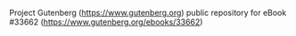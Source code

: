 Project Gutenberg (https://www.gutenberg.org) public repository for eBook #33662 (https://www.gutenberg.org/ebooks/33662)
